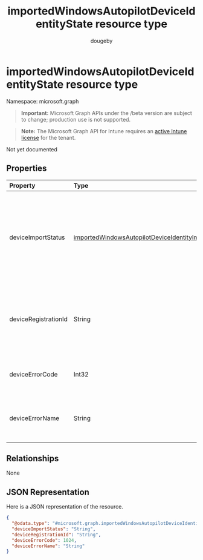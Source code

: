 ﻿---
title: "importedWindowsAutopilotDeviceIdentityState resource type"
description: "Not yet documented"
author: "dougeby"
localization_priority: Normal
ms.prod: "intune"
doc_type: resourcePageType
---

# importedWindowsAutopilotDeviceIdentityState resource type

Namespace: microsoft.graph

> **Important:** Microsoft Graph APIs under the /beta version are subject to change; production use is not supported.

> **Note:** The Microsoft Graph API for Intune requires an [active Intune license](https://go.microsoft.com/fwlink/?linkid=839381) for the tenant.

Not yet documented

## Properties

| Property             | Type                                                                                                                                       | Description                                                                                                                         |
| :------------------- | :----------------------------------------------------------------------------------------------------------------------------------------- | :---------------------------------------------------------------------------------------------------------------------------------- |
| deviceImportStatus   | [importedWindowsAutopilotDeviceIdentityImportStatus](../resources/intune-enrollment-importedwindowsautopilotdeviceidentityimportstatus.md) | Device status reported by Device Directory Service(DDS). Possible values are: `unknown`, `pending`, `partial`, `complete`, `error`. |
| deviceRegistrationId | String                                                                                                                                     | Device Registration ID for successfully added device reported by Device Directory Service(DDS).                                     |
| deviceErrorCode      | Int32                                                                                                                                      | Device error code reported by Device Directory Service(DDS).                                                                        |
| deviceErrorName      | String                                                                                                                                     | Device error name reported by Device Directory Service(DDS).                                                                        |

## Relationships

None

## JSON Representation

Here is a JSON representation of the resource.

<!-- {
  "blockType": "resource",
  "@odata.type": "microsoft.graph.importedWindowsAutopilotDeviceIdentityState"
}
-->

```json
{
  "@odata.type": "#microsoft.graph.importedWindowsAutopilotDeviceIdentityState",
  "deviceImportStatus": "String",
  "deviceRegistrationId": "String",
  "deviceErrorCode": 1024,
  "deviceErrorName": "String"
}
```
